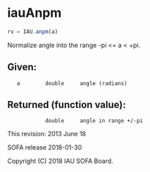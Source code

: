 # iauAnpm

```js
rv = IAU.anpm(a)
```

Normalize angle into the range -pi <= a < +pi.

## Given:
```
   a        double     angle (radians)
```

## Returned (function value):
```
            double     angle in range +/-pi
```

This revision:  2013 June 18

SOFA release 2018-01-30

Copyright (C) 2018 IAU SOFA Board.